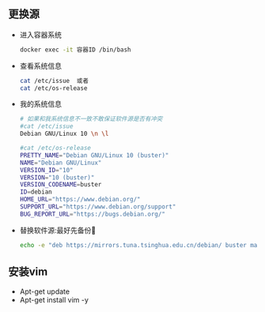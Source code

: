 ## 更换源

* 进入容器系统

	```bash
	docker exec -it 容器ID /bin/bash
	```

* 查看系统信息

	```bash
	cat /etc/issue  或者
	cat /etc/os-release
	```

* 我的系统信息

	```bash
	# 如果和我系统信息不一致不敢保证软件源是否有冲突
	#cat /etc/issue
	Debian GNU/Linux 10 \n \l 
	
	#cat /etc/os-release
	PRETTY_NAME="Debian GNU/Linux 10 (buster)"
	NAME="Debian GNU/Linux"
	VERSION_ID="10"
	VERSION="10 (buster)"
	VERSION_CODENAME=buster
	ID=debian
	HOME_URL="https://www.debian.org/"
	SUPPORT_URL="https://www.debian.org/support"
	BUG_REPORT_URL="https://bugs.debian.org/"
	
	```

* 替换软件源:最好先备份:see_no_evil:

	```bash
	echo -e "deb https://mirrors.tuna.tsinghua.edu.cn/debian/ buster main contrib non-free\ndeb https://mirrors.tuna.tsinghua.edu.cn/debian/ buster-updates main contrib non-free\ndeb https://mirrors.tuna.tsinghua.edu.cn/debian/ buster-backports main contrib non-free\ndeb https://mirrors.tuna.tsinghua.edu.cn/debian-security buster/updates main contrib non-free" > /etc/apt/sources.list
	```



## 安装vim

* Apt-get update
* Apt-get install vim -y

